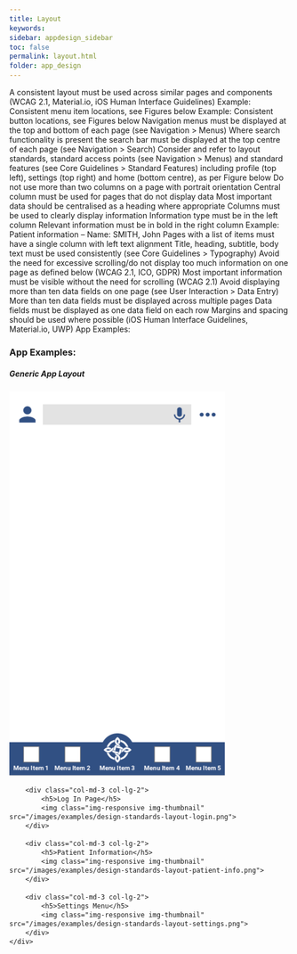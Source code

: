 ```yaml
---
title: Layout
keywords:
sidebar: appdesign_sidebar
toc: false
permalink: layout.html
folder: app_design 
---
```



A consistent layout must be used across similar pages and components (WCAG 2.1, Material.io, iOS Human Interface Guidelines)
Example: Consistent menu item locations, see Figures below
Example: Consistent button locations, see Figures below
Navigation menus must be displayed at the top and bottom of each page (see Navigation > Menus)
Where search functionality is present the search bar must be displayed at the top centre of each page (see Navigation > Search)
Consider and refer to layout standards, standard access points (see Navigation > Menus) and standard features (see Core Guidelines > Standard Features) including profile (top left), settings (top right) and home (bottom centre), as per Figure below
Do not use more than two columns on a page with portrait orientation
Central column must be used for pages that do not display data
Most important data should be centralised as a heading where appropriate
Columns must be used to clearly display information
Information type must be in the left column
Relevant information must be in bold in the right column
Example: Patient information – Name: SMITH, John
Pages with a list of items must have a single column with left text alignment
Title, heading, subtitle, body text must be used consistently (see Core Guidelines > Typography)
Avoid the need for excessive scrolling/do not display too much information on one page as defined below (WCAG 2.1, ICO, GDPR)
Most important information must be visible without the need for scrolling (WCAG 2.1)
Avoid displaying more than ten data fields on one page (see User Interaction > Data Entry)
More than ten data fields must be displayed across multiple pages
Data fields must be displayed as one data field on each row
Margins and spacing should be used where possible (iOS Human Interface Guidelines, Material.io, UWP)
App Examples:

<div class="col-sm-12">
	<h3>App Examples:</h3>
	<div class="row">
		<div class="col-md-3 col-lg-2">
			<h5>Generic App Layout</h5>
			<img class="img-responsive img-thumbnail" src="/images/examples/design-standards-generic-layout.png">
		</div>
				
		<div class="col-md-3 col-lg-2">
			<h5>Log In Page</h5>
			<img class="img-responsive img-thumbnail" src="/images/examples/design-standards-layout-login.png">
		</div>
			
		<div class="col-md-3 col-lg-2">
			<h5>Patient Information</h5>
			<img class="img-responsive img-thumbnail" src="/images/examples/design-standards-layout-patient-info.png">
		</div>
				
		<div class="col-md-3 col-lg-2">
			<h5>Settings Menu</h5>
			<img class="img-responsive img-thumbnail" src="/images/examples/design-standards-layout-settings.png">
		</div>
	</div>	
